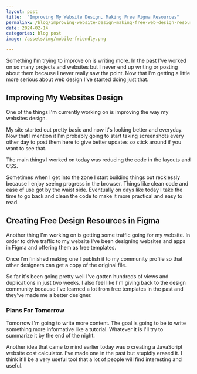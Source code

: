 ```yaml
---
layout: post
title:  "Improving My Website Design, Making Free Figma Resources"
permalink: /blog/improving-website-design-making-free-web-design-resources/
date: 2024-02-14
categories: blog post
image: /assets/img/mobile-friendly.png

---
```

Something I'm trying to improve on is writing more. In the past I've worked on so many projects and websites but I never end up writing or posting about them because I never really saw the point. Now that I'm getting a little more serious about web design I've started doing just that.

## Improving My Websites Design
One of the things I'm currently working on is improving the way my websites design.

My site started out pretty basic and now it's looking better and everyday. Now that I mention it I'm probably going to start taking screenshots every other day to post them here to give better updates so stick around if you want to see that. 

The main things I worked on today was reducing the code in the layouts and CSS.

Sometimes when I get into the zone I start building things out recklessly because I enjoy seeing progress in the browser. Things like clean code and ease of use got by the waist side. Eventually on days like today I take the time to go back and clean the code to make it more practical and easy to read.

## Creating Free Design Resources in Figma
Another thing I'm working on is getting some traffic going for my website. In order to drive traffic to my website I've been designing websites and apps in Figma and offering them as free templates. 

Once I'm finished making one I publish it to my community profile so that other designers can get a copy of the original file.

So far it's been going pretty well I've gotten hundreds of views and duplications in just two weeks. I also feel like I'm giving back to the design community because I've learned a lot from free templates in the past and they've made me a better designer.

### Plans For Tomorrow 

Tomorrow I'm going to write more content. The goal is going to be to write something more informative like a tutorial.  Whatever it is I'll try to summarize it by the end of the night. 

Another idea that came to mind earlier today was o creating a JavaScript website cost calculator.  I've made one in the past but stupidly erased it. I think it'll be a very useful tool that a lot of people will find interesting and useful.

